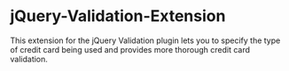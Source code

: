 jQuery-Validation-Extension
===========================

This extension for the jQuery Validation plugin lets you to specify the type of credit card being used and provides more thorough credit card validation.